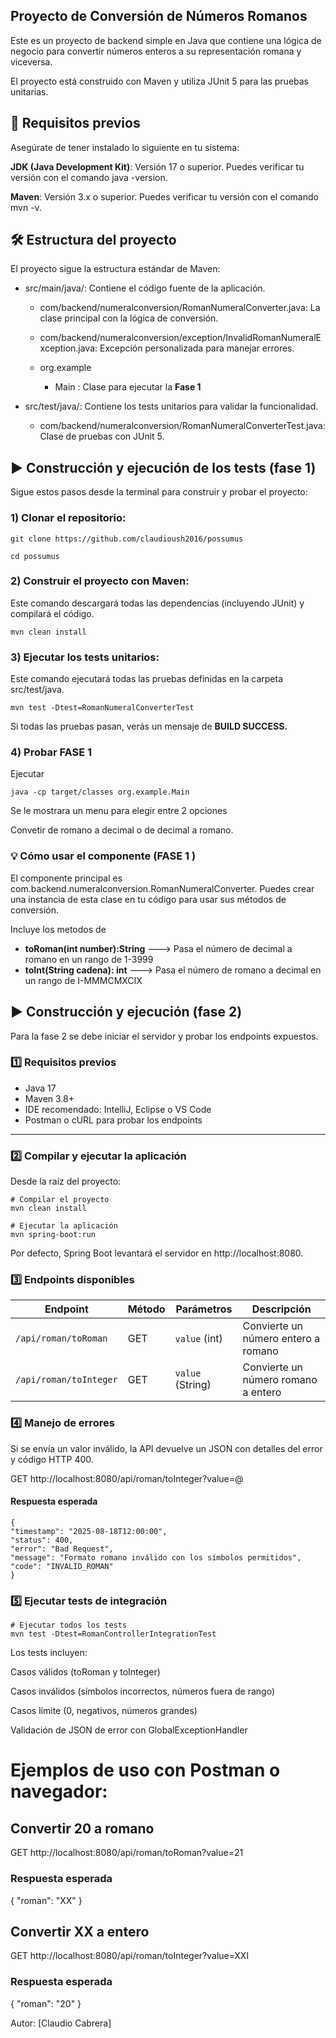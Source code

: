 ## Proyecto de Conversión de Números Romanos
Este es un proyecto de backend simple en Java que contiene una lógica de negocio para convertir números enteros a su representación romana y viceversa.

El proyecto está construido con Maven y utiliza JUnit 5 para las pruebas unitarias.

## 🚀 Requisitos previos
Asegúrate de tener instalado lo siguiente en tu sistema:

**JDK (Java Development Kit)**: Versión 17 o superior. Puedes verificar tu versión con el comando java -version.

**Maven**: Versión 3.x o superior. Puedes verificar tu versión con el comando mvn -v.

## 🛠️ Estructura del proyecto
El proyecto sigue la estructura estándar de Maven:

* src/main/java/: Contiene el código fuente de la aplicación.

  * com/backend/numeralconversion/RomanNumeralConverter.java: La clase principal con la lógica de conversión.

  * com/backend/numeralconversion/exception/InvalidRomanNumeralException.java: Excepción personalizada para manejar errores.
  * org.example
    * Main : Clase para ejecutar la **Fase 1** 



* src/test/java/: Contiene los tests unitarios para validar la funcionalidad.

    * com/backend/numeralconversion/RomanNumeralConverterTest.java: Clase de pruebas con JUnit 5.

## ▶️ Construcción y ejecución de los tests (fase 1)
Sigue estos pasos desde la terminal para construir y probar el proyecto:

### 1) Clonar el repositorio:
```
git clone https://github.com/claudioush2016/possumus

cd possumus
```
### 2) Construir el proyecto con Maven:
Este comando descargará todas las dependencias (incluyendo JUnit) y compilará el código.
```
mvn clean install
```
### 3) Ejecutar los tests unitarios:
Este comando ejecutará todas las pruebas definidas en la carpeta src/test/java.
```
mvn test -Dtest=RomanNumeralConverterTest
```
Si todas las pruebas pasan, verás un mensaje de **BUILD SUCCESS.**

### 4) Probar FASE 1
Ejecutar
```
java -cp target/classes org.example.Main
```

Se le mostrara un menu para elegir entre 2 opciones 

Convetir de romano a decimal o de decimal a romano. 

### 💡 Cómo usar el componente (FASE 1 )
El componente principal es com.backend.numeralconversion.RomanNumeralConverter. Puedes crear una instancia de esta clase en tu código para usar sus métodos de conversión. 

Incluye los metodos de 

* **toRoman(int number):String** ---> Pasa el número de decimal a romano en un rango de 1-3999 
* **toInt(String cadena): int**  ---> Pasa el número de romano a decimal en un rango de I-MMMCMXCIX

## ▶️ Construcción y ejecución  (fase 2)

Para la fase 2 se debe iniciar el servidor y probar los endpoints expuestos.

### 1️⃣ Requisitos previos

- Java 17
- Maven 3.8+
- IDE recomendado: IntelliJ, Eclipse o VS Code
- Postman o cURL para probar los endpoints

---

### 2️⃣ Compilar y ejecutar la aplicación

Desde la raíz del proyecto:

```
# Compilar el proyecto
mvn clean install

# Ejecutar la aplicación
mvn spring-boot:run
```
Por defecto, Spring Boot levantará el servidor en http://localhost:8080.

### 3️⃣ Endpoints disponibles

| Endpoint               | Método | Parámetros       | Descripción                         |
| ---------------------- | ------ | ---------------- | ----------------------------------- |
| `/api/roman/toRoman`   | GET    | `value` (int)    | Convierte un número entero a romano |
| `/api/roman/toInteger` | GET    | `value` (String) | Convierte un número romano a entero |

### 4️⃣ Manejo de errores
Si se envía un valor inválido, la API devuelve un JSON con detalles del error y código HTTP 400.

GET http://localhost:8080/api/roman/toInteger?value=@
#### Respuesta esperada
```
{
"timestamp": "2025-08-18T12:00:00",
"status": 400,
"error": "Bad Request",
"message": "Formato romano inválido con los símbolos permitidos",
"code": "INVALID_ROMAN"
}
```

### 5️⃣ Ejecutar tests de integración
```
# Ejecutar todos los tests
mvn test -Dtest=RomanControllerIntegrationTest
```

Los tests incluyen:

Casos válidos (toRoman y toInteger)

Casos inválidos (símbolos incorrectos, números fuera de rango)

Casos límite (0, negativos, números grandes)

Validación de JSON de error con GlobalExceptionHandler


# Ejemplos de uso con Postman o navegador:

## Convertir 20 a romano
GET http://localhost:8080/api/roman/toRoman?value=21
### Respuesta esperada
{
"roman": "XX"
}

## Convertir XX a entero
GET http://localhost:8080/api/roman/toInteger?value=XXI
### Respuesta esperada
{
"roman": "20"
}

Autor: [Claudio Cabrera]


